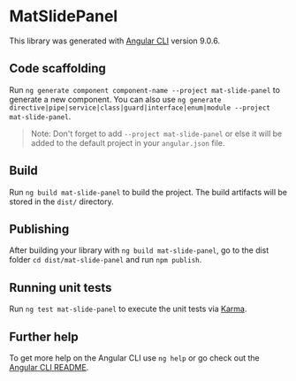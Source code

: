 # MatSlidePanel

This library was generated with [Angular CLI](https://github.com/angular/angular-cli) version 9.0.6.

## Code scaffolding

Run `ng generate component component-name --project mat-slide-panel` to generate a new component. You can also use `ng generate directive|pipe|service|class|guard|interface|enum|module --project mat-slide-panel`.
> Note: Don't forget to add `--project mat-slide-panel` or else it will be added to the default project in your `angular.json` file. 

## Build

Run `ng build mat-slide-panel` to build the project. The build artifacts will be stored in the `dist/` directory.

## Publishing

After building your library with `ng build mat-slide-panel`, go to the dist folder `cd dist/mat-slide-panel` and run `npm publish`.

## Running unit tests

Run `ng test mat-slide-panel` to execute the unit tests via [Karma](https://karma-runner.github.io).

## Further help

To get more help on the Angular CLI use `ng help` or go check out the [Angular CLI README](https://github.com/angular/angular-cli/blob/master/README.md).
